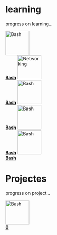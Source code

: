 # learning
progress on learning...

<td align="center"><a href="https://github.com/Vasanthabalaji01/-/tree/main/Learning/Bash"><img src="https://github.com/Vasanthabalaji01/images/blob/main/bash.png" width="75px;" height="75px;" alt="Bash" /><br /><b>Bash</b></a></td>

<td align="center"><a href="https://github.com/Vasanthabalaji01/-/tree/main/Learning/Networking"><img src="https://github.com/Vasanthabalaji01/images/blob/main/networking.png" width="75px;" height="75px;" alt="Networking" /><br /><b>Bash</b></a></td>

<td align="center"><a href="https://github.com/vasanthabalaji45/learning/blob/main/0"><img src="https://github.com/vasanthabalaji45/images/blob/main/icons8-0-100.png" width="75px;" height="75px;" alt="Bash" /><br /><b>Bash</b></a></td>

<td align="center"><a href="https://github.com/vasanthabalaji45/learning/blob/main/0"><img src="https://github.com/vasanthabalaji45/images/blob/main/icons8-0-100.png" width="75px;" height="75px;" alt="Bash" /><br /><b>Bash</b></a></td>

<td align="center"><a href="https://github.com/vasanthabalaji45/learning/blob/main/0"><img src="https://github.com/vasanthabalaji45/images/blob/main/icons8-0-100.png" width="75px;" height="75px;" alt="Bash" /><br /><b>Bash</b></a></td>

# Projectes
progress on project...

<td align="center"><a href="https://github.com/vasanthabalaji45/learning/blob/main/0"><img src="https://github.com/vasanthabalaji45/images/blob/main/icons8-0-100.png" width="75px;" height="75px;" alt="Bash" /><br /><b>0</b></a></td>

<!---
<center>
<table>
<tr>
<td align="center"><a href="topics/devops/README.md"><img src="https://github.com/vasanthabalaji01/images/blob/main/linux.png" width="75px;" height="75px;" alt="Linux project" /><br /><b>Linux project</b></a></td>
</tr>
</table>
</center>
-->
